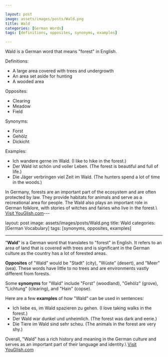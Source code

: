 ```yaml
---

layout: post
image: assets/images/posts/Wald.png
title: Wald
categories: [German Words]
tags: [definitions, opposites, synonyms, examples]

---
```


Wald is a German word that means "forest" in English.

Definitions:
- A large area covered with trees and undergrowth
- An area set aside for hunting
- A wooded area

Opposites:
- Clearing
- Meadow
- Field

Synonyms:
- Forst
- Gehölz
- Dickicht

Examples:
- Ich wandere gerne im Wald. (I like to hike in the forest.)
- Der Wald ist schön und voller Leben. (The forest is beautiful and full of life.)
- Die Jäger verbringen viel Zeit im Wald. (The hunters spend a lot of time in the woods.)

In Germany, forests are an important part of the ecosystem and are often protected by law. They provide habitats for animals and serve as a recreational area for people. The Wald also plays an important role in German folklore, with stories of witches and fairies who live in the forest.\ <a id="yg-widget-0" class="youglish-widget" data-query="Wald" data-lang="german" data-components="8412" data-auto-start="0" data-bkg-color="theme_light" data-title="How%20to%20pronounce%20Wald%20in%20German"  rel="nofollow" href="https://youglish.com">Visit YouGlish.com</a><script async src="https://youglish.com/public/emb/widget.js" charset="utf-8"></script>---

layout: post
image: assets/images/posts/Wald.png
title: Wald
categories: [German Vocabulary]
tags: [synonyms, opposites, examples]

---

"**Wald**" is a German word that translates to "forest" in English. It refers to an area of land that is covered with trees and is significant in the German culture as the country has a lot of forested areas.

**Opposites** of "Wald" would be "Stadt" (city), "Wüste" (desert), and "Meer" (sea). These words have little to no trees and are environments vastly different from forests.

Some **synonyms** for "Wald" include "Forst" (woodland), "Gehölz" (grove), "Lichtung" (clearing), and "Hain" (copse).

Here are a few **examples** of how "Wald" can be used in sentences:

- Ich liebe es, im Wald spazieren zu gehen. (I love taking walks in the forest.)
- Der Wald war dunkel und unheimlich. (The forest was dark and eerie.)
- Die Tiere im Wald sind sehr scheu. (The animals in the forest are very shy.)

Overall, "Wald" has a rich history and meaning in the German culture and serves as an important part of their language and identity.\ <a id="yg-widget-0" class="youglish-widget" data-query="Wald" data-lang="german" data-components="8412" data-auto-start="0" data-bkg-color="theme_light" data-title="How%20to%20pronounce%20Wald%20in%20German"  rel="nofollow" href="https://youglish.com">Visit YouGlish.com</a><script async src="https://youglish.com/public/emb/widget.js" charset="utf-8"></script>